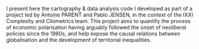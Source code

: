 I present here the cartography & data analysis code I developed as part of a project led by Antoine PARENT and Pablo JENSEN, in the context of the IXXI Complexity and Cliometrics team. This project aims to quantify the process of economic polarisation having arguably followed the onset of neoliberal policies since the 1980s, and help expose the causal relations between globalisation and the development of territorial inequalities.

